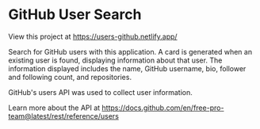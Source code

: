 # GitHub User Search

View this project at https://users-github.netlify.app/

Search for GitHub users with this application. A card is generated when an existing user is found, displaying information about that user. The information displayed includes the name, GitHub username, bio, follower and following count, and repositories. 

GitHub's users API was used to collect user information.

Learn more about the API at https://docs.github.com/en/free-pro-team@latest/rest/reference/users
